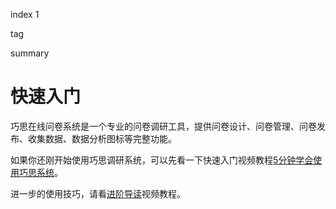 index 1

tag 

summary 




# 快速入门

巧思在线问卷系统是一个专业的问卷调研工具，提供问卷设计、问卷管理、问卷发布、收集数据、数据分析图标等完整功能。

如果你还刚开始使用巧思调研系统，可以先看一下快速入门视频教程[5分钟学会使用巧思系统](./five-minites.md)。

进一步的使用技巧，请看[进阶导读](./dive-into.md)视频教程。
